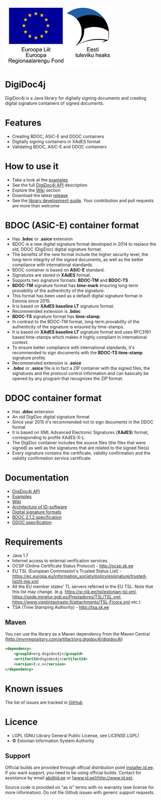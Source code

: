 ﻿![EU Regional Development Fund](digidoc4j/src/main/doc/resources/EL_Regionaalarengu_Fond_horisontaalne-vaike.jpg)


# DigiDoc4j
DigiDoc4j is a Java library for digitally signing documents and creating digital signature containers of signed documents.

# Features
* Creating BDOC, ASiC-E and DDOC containers
* Digitally signing containers in XAdES format
* Validating BDOC, ASiC-E and DDOC containers

# How to use it
* Take a look at the [examples](https://github.com/open-eid/digidoc4j/wiki/Examples-of-using-it)
* See the full [DigiDoc4j API](http://open-eid.github.io/digidoc4j/) description
* Explore the [Wiki](https://github.com/open-eid/digidoc4j/wiki) section
* Download the latest [release](https://github.com/open-eid/digidoc4j/releases)
* See the [library development guide](https://github.com/open-eid/digidoc4j/wiki/Development). Your contribution and pull requests are more than welcome

# BDOC (ASiC-E) container format
* Has **.bdoc** or **.asice** extension
* BDOC is a new digital signature format developed in 2014 to replace the old, DDOC (DigiDoc) digital signature format. 
* The benefits of the new format include the higher security level, the long-term integrity of the signed documents, as well as the better compliance with international standards.
* BDOC container is based on **ASiC-E** standard.
* Signatures are stored in **XAdES** format.
* Supports two signature formats: **BDOC-TM** and **BDOC-TS**
* **BDOC-TM** signature format has **time-mark** ensuring long-term provability of the authenticity of the signature.
 * This format has been used as a default digital signature format in Estonia since 2015.
 * It is based on **XAdES baseline LT** signature format.
 * Recommended extension is **.bdoc**
* **BDOC-TS** signature format has **time-stamp**.
 * In contrast to the BDOC-TM format, long-term provability of the authenticity of the signature is ensured by time-stamps.
 * It is based on **XAdES baseline LT** signature format and uses RFC3161 based time-stamps which makes it highly compliant in international context.
 * To ensure better compliance with international standards, it's recommended to sign documents with the **BDOC-TS time-stamp** signature profile.
 * Recommended extension is **.asice**
* **.bdoc** or **.asice** file is in fact a ZIP container with the signed files, the signatures and the protocol control information and can basically be opened by any program that recognizes the ZIP format.

# DDOC container format
* Has **.ddoc** extension
* An old DigiDoc digital signature format
* Since year 2015 it's recommended not to sign documents in the DDOC format
* It is based on XML Advanced Electronic Signatures (**XAdES**) format, corresponding to  profile XAdES-X-L
* The DigiDoc container includes the source files (the files that were signed) as well as the signatures that are related to the signed file(s)
* Every signature contains the certificate, validity confirmation and the validity confirmation service certificate.

# Documentation
* [DigiDoc4j API](http://open-eid.github.io/digidoc4j/)
* [Examples](https://github.com/open-eid/digidoc4j/wiki/Examples-of-using-it)
* [Wiki](https://github.com/open-eid/digidoc4j/wiki)
* [Architecture of ID-software](http://open-eid.github.io/)
* [Digital signature formats](http://www.id.ee/index.php?id=36108)
* [BDOC 2.1.2 specification](http://id.ee/public/bdoc-spec212-eng.pdf)
* [DDOC specification](http://www.id.ee/public/DigiDoc_format_1.3.pdf)

# Requirements
* Java 1.7
* Internet access to external verification services
 * OCSP (Online Certificate Status Protocol) - http://ocsp.sk.ee
 * EU TSL (European Commission's Trusted Status List) - https://ec.europa.eu/information_society/policy/esignature/trusted-list/tl-mp.xml
 * All the EU member states' TL servers referred in the EU TSL. Note that this list may change. (e.g. https://sr.riik.ee/tsl/estonian-tsl.xml, https://sede.minetur.gob.es/Prestadores/TSL/TSL.xml, https://www.viestintavirasto.fi/attachments/TSL-Ficora.xml etc.)
 * TSA (Time Stamping Authority) - http://tsa.sk.ee

## Maven
You can use the library as a Maven dependency from the Maven Central (http://mvnrepository.com/artifact/org.digidoc4j/digidoc4j)

```xml
<dependency>
	<groupId>org.digidoc4j</groupId>
	<artifactId>digidoc4j</artifactId>
	<version>3.x.x</version>
</dependency>
```

# Known issues
The list of issues are tracked in [GitHub](https://github.com/open-eid/digidoc4j/issues)

# Licence
* LGPL (GNU Library General Public License, see LICENSE.LGPL)
* © Estonian Information System Authority

## Support
Official builds are provided through official distribution point [installer.id.ee](https://installer.id.ee). If you want support, you need to be using official builds. Contact for assistance by email [abi@id.ee](mailto:abi@id.ee) or [www.id.ee](http://www.id.ee).

Source code is provided on "as is" terms with no warranty (see license for more information). Do not file Github issues with generic support requests.
